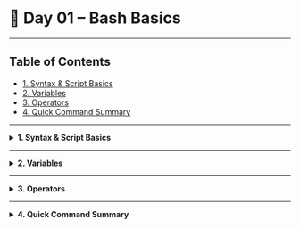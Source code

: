 # 🐧 Day 01 – Bash Basics

---

## Table of Contents

- [1. Syntax & Script Basics](#1-syntax--script-basics)  
- [2. Variables](#2-variables)  
- [3. Operators](#3-operators)  
- [4. Quick Command Summary](#4-quick-command-summary)  

---

<details>
<summary><strong>1. Syntax & Script Basics</strong></summary>

### Theory & Notes

- **Shebang (`#! /bin/bash`)**  
  Tells the OS to use Bash to interpret this script.
- **Comments (`#`)**  
  Lines beginning with `#` are ignored by Bash; use them to document your code.
- **Command Order**  
  Commands execute sequentially from top to bottom.
- **Semicolons (`;`)**  
  Separate multiple commands on the same line.
- **Script Workflow**  
  1. **Create** with `vi script.sh`  
  2. **Add shebang** as first line: `#! /bin/bash`  
  3. **Make executable:** `chmod +x script.sh`  
  4. **Run:** `./script.sh`

### Example

```bash
#!/bin/bash
# greet.sh — print greeting
echo "Hello, World!"
````

```output
Hello, World!
```

---

| Command            | Purpose                  | Example              |
| ------------------ | ------------------------ | -------------------- |
| `#! /bin/bash`     | Specify Bash interpreter | N/A                  |
| `# comment`        | Ignore line              | `# backup script`    |
| `chmod +x file.sh` | Make script executable   | `chmod +x backup.sh` |
| `./script.sh`      | Run the script           | `./backup.sh`        |

</details>

---

<details>
<summary><strong>2. Variables</strong></summary>

### Theory & Notes

* **Definition:** Named placeholders for values.
* **Assignment:** `NAME="value"` (no spaces around `=`).
* **Access:** `$NAME` or `${NAME}` retrieves the value.
* **Read Input:** `read VAR` prompts the user and stores input.
* **Export:** `export VAR="value"` makes it available to child processes.
* **Unset:** `unset VAR` deletes the variable.
* **Naming Rules:** Must start with a letter or underscore; case-sensitive; no special chars.

### Example

```bash
#!/bin/bash
# variable-demo.sh
read -p "Enter your name: " USER_NAME
echo "Hello, $USER_NAME!"
```

```output
Enter your name: Alice
Hello, Alice!
```

---

| Command              | Purpose                      | Example                         |
| -------------------- | ---------------------------- | ------------------------------- |
| `NAME="value"`       | Assign a value to a variable | `GREETING="Hi"`                 |
| `echo "$NAME"`       | Display variable value       | `echo "$GREETING"`              |
| `read VAR`           | Prompt and store user input  | `read CITY`                     |
| `export VAR="value"` | Share with subprocesses      | `export PATH="$HOME/bin:$PATH"` |
| `unset VAR`          | Remove the variable          | `unset TEMP_DIR`                |

</details>

---

<details>
<summary><strong>3. Operators</strong></summary>

### Theory & Notes

* **Arithmetic Operators** (inside `$((…))`)

  * Addition: `((a + b))`
  * Subtraction: `((a - b))`
  * Multiplication: `((a * b))`
  * Division: `((a / b))`
  * Modulo: `((a % b))`
* **Comparison Operators** (inside `[[ ]]`)

  * Numeric: `-eq`, `-ne`, `-lt`, `-gt`, `-le`, `-ge`
  * String: `=`, `!=`, `-z` (empty), `-n` (non-empty)
* **Logical Operators:** `&&` (and), `||` (or), `!` (not)
* **Redirection & Pipes:**

  * Output: `> file`, `>> file`
  * Input: `< file`
  * Pipe: `cmd1 | cmd2`

### Example

```bash
#!/bin/bash
# operator-demo.sh
echo "Enter two numbers:"
read X Y
echo "Sum     = $((X + Y))"
echo "Product = $((X * Y))"
```

```output
Enter two numbers:
4 5
Sum     = 9
Product = 20
```

---

| Category         | Syntax             | Purpose                |                            |                              |
| ---------------- | ------------------ | ---------------------- | -------------------------- | ---------------------------- |
| Arithmetic       | `$((num1 + num2))` | Calculate expressions  |                            |                              |
| Comparison (num) | `[[ $a -eq $b ]]`  | Compare numeric values |                            |                              |
| Comparison (str) | `[[ -z "$str" ]]`  | Test string emptiness  |                            |                              |
| Logical          | `&&`, \`           |                        | `, `!\`                    | Combine or invert conditions |
| Redirection      | `>`, `>>`, `<`     | Redirect I/O           |                            |                              |
| Pipe             | \`cmd1             | cmd2\`                 | Chain command output/input |                              |

</details>

---

<details>
<summary><strong>4. Quick Command Summary</strong></summary>

## Quick Command Summary

| Command              | Purpose                        |                       |
| -------------------- | ------------------------------ | --------------------- |
| `vi script.sh`       | Create or edit a script file   |                       |
| `chmod +x script.sh` | Make script executable         |                       |
| `./script.sh`        | Execute the script             |                       |
| `NAME="value"`       | Assign variable                |                       |
| `export VAR="value"` | Export variable to environment |                       |
| `unset VAR`          | Unset variable                 |                       |
| `$((a + b))`         | Perform arithmetic             |                       |
| `[[ ... ]]`          | Test expressions               |                       |
| \`                   | `, `>`, `>>`, `<\`             | Pipe and redirect I/O |

</details>